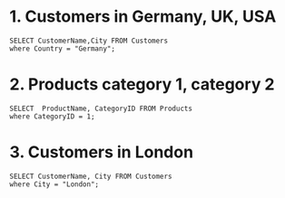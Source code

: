 # 1. Customers in Germany, UK, USA

    SELECT CustomerName,City FROM Customers
    where Country = "Germany";



# 2. Products category 1, category 2

    SELECT 	ProductName, CategoryID FROM Products
    where CategoryID = 1;

# 3. Customers in London
    SELECT CustomerName, City FROM Customers
    where City = "London";